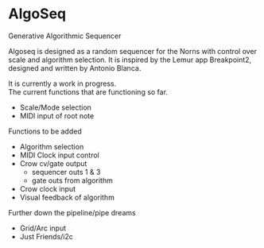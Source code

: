 # AlgoSeq
Generative Algorithmic Sequencer

Algoseq is designed as a random sequencer for the Norns with control over scale and algorithm selection.  It is inspired by the Lemur app Breakpoint2, designed and written by Antonio Blanca. 

It is currently a work in progress.  
The current functions that are functioning so far.
- Scale/Mode selection
- MIDI input of root note

Functions to be added
- Algorithm selection
- MIDI Clock input control
- Crow cv/gate output
  - sequencer outs 1 & 3
  - gate outs from algorithm
- Crow clock input 
- Visual feedback of algorithm

Further down the pipeline/pipe dreams
- Grid/Arc input
- Just Friends/i2c 
